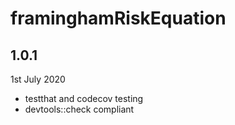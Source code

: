 # framinghamRiskEquation

## 1.0.1
1st July 2020

* testthat and codecov testing
* devtools::check compliant

